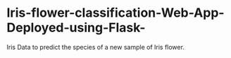 # Iris-flower-classification-Web-App-Deployed-using-Flask-
Iris Data to predict the species of a new sample of Iris flower.
